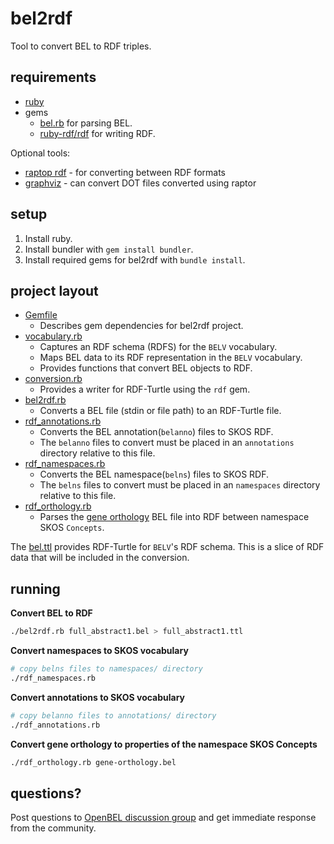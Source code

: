 bel2rdf
=======

Tool to convert BEL to RDF triples.

requirements
------------

* [ruby](https://www.ruby-lang.org/en/)
* gems
    * [bel.rb](https://github.com/OpenBEL/bel.rb) for parsing BEL.
    * [ruby-rdf/rdf](https://github.com/ruby-rdf/rdf) for writing RDF.

Optional tools:

* [raptop rdf](http://librdf.org/raptor/) - for converting between RDF formats
* [graphviz](http://www.graphviz.org/) - can convert DOT files converted using raptor

setup
-----

1. Install ruby.
2. Install bundler with `gem install bundler`.
3. Install required gems for bel2rdf with `bundle install`.

project layout
--------------

* [Gemfile](https://github.com/OpenBEL/bel2rdf/blob/master/Gemfile)
    * Describes gem dependencies for bel2rdf project.
* [vocabulary.rb](https://github.com/OpenBEL/bel2rdf/blob/master/vocabulary.rb)
    * Captures an RDF schema (RDFS) for the `BELV` vocabulary.
    * Maps BEL data to its RDF representation in the `BELV` vocabulary.
    * Provides functions that convert BEL objects to RDF.
* [conversion.rb](https://github.com/OpenBEL/bel2rdf/blob/master/conversion.rb)
    * Provides a writer for RDF-Turtle using the `rdf` gem.
* [bel2rdf.rb](https://github.com/OpenBEL/bel2rdf/blob/master/bel2rdf.rb)
    * Converts a BEL file (stdin or file path) to an RDF-Turtle file.
* [rdf_annotations.rb](https://github.com/OpenBEL/bel2rdf/blob/master/rdf_annotations.rb)
    * Converts the BEL annotation(`belanno`) files to SKOS RDF.
    * The `belanno` files to convert must be placed in an `annotations` directory relative to this file.
* [rdf_namespaces.rb](https://github.com/OpenBEL/bel2rdf/blob/master/rdf_namespaces.rb)
    * Converts the BEL namespace(`belns`) files to SKOS RDF.
    * The `belns` files to convert must be placed in an `namespaces` directory relative to this file.
* [rdf_orthology.rb](https://github.com/OpenBEL/bel2rdf/blob/master/rdf_orthology.rb)
    * Parses the [gene orthology](http://resource.belframework.org/belframework/1.0/resource/gene-orthology.bel) BEL file into RDF between namespace SKOS `Concepts`.

The [bel.ttl](https://github.com/OpenBEL/bel2rdf/blob/master/bel.ttl) provides RDF-Turtle for `BELV`'s RDF schema.  This is a slice of RDF data that will be included in the conversion.

running
-------

**Convert BEL to RDF**

```bash
./bel2rdf.rb full_abstract1.bel > full_abstract1.ttl
```

**Convert namespaces to SKOS vocabulary**

```bash
# copy belns files to namespaces/ directory
./rdf_namespaces.rb
```

**Convert annotations to SKOS vocabulary**

```bash
# copy belanno files to annotations/ directory
./rdf_annotations.rb
```

**Convert gene orthology to properties of the namespace SKOS Concepts**

```bash
./rdf_orthology.rb gene-orthology.bel
```

questions?
----------
Post questions to [OpenBEL discussion group](https://groups.google.com/forum/#!forum/openbel-discuss) and get immediate response from the community.
